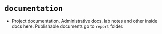 # `documentation`

- Project documentation. Administrative docs, lab notes and other inside docs here. Publishable documents go to `report` folder.


